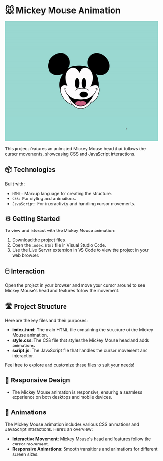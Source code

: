 # 🐭 Mickey Mouse Animation

![Mickey Mouse](./mickey-mouse.gif)

This project features an animated Mickey Mouse head that follows the cursor movements, showcasing CSS and JavaScript interactions.

## 📦 Technologies

Built with:

- `HTML:` Markup language for creating the structure.
- `CSS:` For styling and animations.
- `JavaScript:` For interactivity and handling cursor movements.

## ⚙️ Getting Started

To view and interact with the Mickey Mouse animation:

1. Download the project files.
2. Open the `index.html` file in Visual Studio Code.
3. Use the Live Server extension in VS Code to view the project in your web browser.

## 🖱️ Interaction

Open the project in your browser and move your cursor around to see Mickey Mouse's head and features follow the movement.

## 🛣️ Project Structure

Here are the key files and their purposes:

- **index.html**: The main HTML file containing the structure of the Mickey Mouse animation.
- **style.css**: The CSS file that styles the Mickey Mouse head and adds animations.
- **script.js**: The JavaScript file that handles the cursor movement and interaction.

Feel free to explore and customize these files to suit your needs!

## 📱 Responsive Design

- The Mickey Mouse animation is responsive, ensuring a seamless experience on both desktops and mobile devices.

## 🔄 Animations

The Mickey Mouse animation includes various CSS animations and JavaScript interactions. Here’s an overview:

- **Interactive Movement**: Mickey Mouse's head and features follow the cursor movement.
- **Responsive Animations**: Smooth transitions and animations for different screen sizes.
